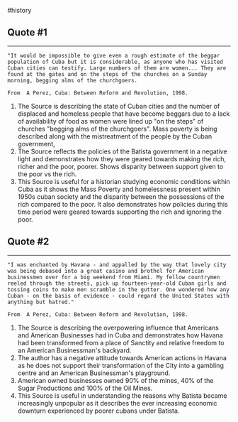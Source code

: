 #history 
 ## Quote #1
---
```
"It would be impossible to give even a rough estimate of the beggar population of Cuba but it is considerable, as anyone who has visited Cuban cities can testify. Large numbers of them are women... They are found at the gates and on the steps of the churches on a Sunday morning, begging alms of the churchgoers.

From  A Perez, Cuba: Between Reform and Revolution, 1998.

```

1. The Source is describing the state of Cuban cities and the number of displaced and homeless people that have become beggars due to a lack of availability of food as women were lined up "on the steps" of churches "begging alms of the churchgoers". Mass poverty is being described along with the mistreatment of the people by the Cuban government, 
2. The Source reflects the policies of the Batista government in a negative light and demonstrates how they were geared towards making the rich, richer and the poor, poorer. Shows disparity between support given to the poor vs the rich. 
3. This Source is useful for a historian studying economic conditions within Cuba as it shows the Mass Poverty and homelessness present within 1950s cuban society and the disparity between the possessions of the rich compared to the poor. It also demonstrates how policies during this time period were geared towards supporting the rich and ignoring the poor. 

## Quote #2
---
```
"I was enchanted by Havana - and appalled by the way that lovely city was being debased into a great casino and brothel for American businessmen over for a big weekend from Miami. My fellow countrymen reeled through the streets, pick up fourteen-year-old Cuban girls and tossing coins to make men scramble in the gutter. One wondered how any Cuban - on the basis of evidence - could regard the United States with anything but hatred."

From  A Perez, Cuba: Between Reform and Revolution, 1998.
```

1. The Source is describing the overpowering influence that Americans and American Businesses had in Cuba and demonstrates how Havana had been transformed from a place of Sanctity and relative freedom to an American Businessman's backyard. 
2. The author has a negative attitude towards American actions in Havana as he does not support their transformation of the City into a gambling centre and an American Businessman's playground. 
3. American owned businesses owned 90% of the mines, 40% of the Sugar Productions and 100% of the Oil Mines. 
4. This Source is useful in understanding the reasons why Batista became increasingly unpopular as it describes the ever increasing economic downturn experienced by poorer cubans under Batista. 